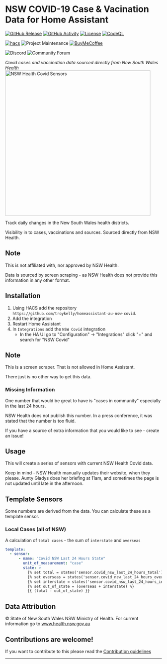 
# NSW COVID-19 Case & Vacination Data for Home Assistant

[![GitHub Release][releases-shield]][releases]
[![GitHub Activity][commits-shield]][commits]
[![License][license-shield]](LICENSE.md)
[![CodeQL][codeqlbadge]][codeql]

[![hacs][hacsbadge]](hacs)
![Project Maintenance][maintenance-shield]
[![BuyMeCoffee][buymecoffeebadge]][buymecoffee]

[![Discord][discord-shield]][discord]
[![Community Forum][forum-shield]][forum]

_Covid cases and vaccination data sourced directly from New South Wales Health_
<img width="467" alt="NSW Health Covid Sensors" src="https://user-images.githubusercontent.com/4564803/127804075-05ee9641-ed7b-45f0-98ac-5d833538cb37.png">

Track daily changes in the New South Wales health districts.

Visibility in to cases, vaccinations and sources. Sourced directly from NSW Health.

## Note

This is not affiliated with, nor approved by NSW Health.

Data is sourced by screen scraping - as NSW Health does not provide this information in any other format.

## Installation

1. Using HACS add the repository `https://github.com/troykelly/homeassistant-au-nsw-covid`.
1. Add the integration
1. Restart Home Assistant
1. In `Integrations` add the `NSW Covid` integration
   - In the HA UI go to "Configuration" -> "Integrations" click "+" and search for "NSW Covid"

## Note

This is a screen scraper. That is not allowed in Home Assistant.

There just is no other way to get this data.

### Missing Information

One number that would be great to have is "cases in community" especially in the last 24 hours.

NSW Health does not publish this number. In a press conference, it was stated that the number is too fluid.

If you have a source of extra information that you would like to see - create an issue!

## Usage

This will create a series of sensors with current NSW Health Covid data.

Keep in mind - NSW Health manually updates their website, when they please.
Aunty Gladys does her briefing at 11am, and sometimes the page is not
updated until late in the afternoon.

## Template Sensors

Some numbers are derived from the data. You can calculate these as a template sensor.

### Local Cases (all of NSW)

A calculation of `total cases` - the sum of `interstate` and `overseas`

```yaml
template:
  - sensor:
      - name: "Covid NSW Last 24 Hours State"
        unit_of_measurement: "case"
        state: >
          {% set total = states('sensor.covid_nsw_last_24_hours_total') | int %}
          {% set overseas = states('sensor.covid_nsw_last_24_hours_overseas_source') | int %}
          {% set interstate = states('sensor.covid_nsw_last_24_hours_interstate_source') | int %}
          {% set out_of_state = (overseas + interstate) %}
          {{ (total - out_of_state) }}
```

## Data Attribution

© State of New South Wales NSW Ministry of Health. For current information go to www.health.nsw.gov.au

## Contributions are welcome!

If you want to contribute to this please read the [Contribution guidelines](CONTRIBUTING.md)

***

[readme]: https://github.com/troykelly/homeassistant-au-nsw-covid
[buymecoffee]: https://www.buymeacoffee.com/troykelly
[buymecoffeebadge]: https://img.shields.io/badge/buy%20me%20a%20coffee-donate-yellow.svg?style=for-the-badge
[commits-shield]: https://img.shields.io/github/commit-activity/y/troykelly/homeassistant-au-nsw-covid.svg?style=for-the-badge
[commits]: https://github.com/troykelly/homeassistant-au-nsw-covid/commits/master
[hacs]: https://github.com/custom-components/hacs
[hacsbadge]: https://img.shields.io/badge/HACS-Custom-orange.svg?style=for-the-badge
[codeqlbadge]: https://github.com/troykelly/homeassistant-au-nsw-covid/actions/workflows/codeql-analysis.yml/badge.svg?branch=main&style=for-the-badge
[codeql]: https://github.com/troykelly/homeassistant-au-nsw-covid/actions/workflows/codeql-analysis.yml
[discord]: https://discord.gg/Qa5fW2R
[discord-shield]: https://img.shields.io/discord/330944238910963714.svg?style=for-the-badge
[exampleimg]: example.png
[forum-shield]: https://img.shields.io/badge/community-forum-brightgreen.svg?style=for-the-badge
[forum]: https://community.home-assistant.io/
[license-shield]: https://img.shields.io/github/license/troykelly/homeassistant-au-nsw-covid.svg?style=for-the-badge
[maintenance-shield]: https://img.shields.io/badge/maintainer-Troy%20Kelly%20%40troykelly-blue.svg?style=for-the-badge
[releases-shield]: https://img.shields.io/github/release/troykelly/homeassistant-au-nsw-covid.svg?style=for-the-badge
[releases]: https://github.com/troykelly/homeassistant-au-nsw-covid/releases
